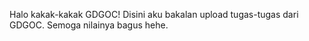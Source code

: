 Halo kakak-kakak GDGOC!
Disini aku bakalan upload tugas-tugas dari GDGOC.
Semoga nilainya bagus hehe.
